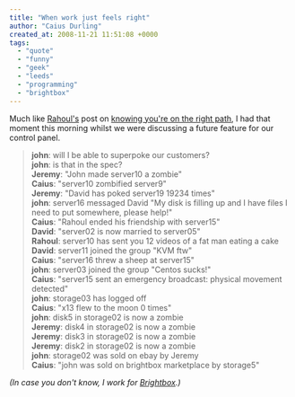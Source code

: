 ```yaml
---
title: "When work just feels right"
author: "Caius Durling"
created_at: 2008-11-21 11:51:08 +0000
tags:
  - "quote"
  - "funny"
  - "geek"
  - "leeds"
  - "programming"
  - "brightbox"
---
```


Much like [Rahoul's][baz] post on [knowing you're on the right path][baz-post], I had that moment this morning whilst we were discussing a future feature for our control panel.

[baz]: http://www.3hv.co.uk/ "3hv"
[baz-post]: http://www.3hv.co.uk/blog/2008/10/16/working-for-brightbox/ "Working for Brightbox"
[bb]: http://www.brightbox.co.uk/

> **john**: will I be able to superpoke our customers?  
> **john**: is that in the spec?  
> **Jeremy**: "John made server10 a zombie"  
> **Caius**: "server10 zombified server9"  
> **Jeremy**: "David has poked server19 19234 times"  
> **john**: server16 messaged David "My disk is filling up and I have files I need to put somewhere, please help!"  
> **Caius**: "Rahoul ended his friendship with server15"  
> **David**: "server02 is now married to server05"  
> **Rahoul**: server10 has sent you 12 videos of a fat man eating a cake  
> **David**: server11 joined the group "KVM ftw"  
> **Caius**: "server16 threw a sheep at server15"  
> **john**: server03 joined the group "Centos sucks!"  
> **Caius**: "server15 sent an emergency broadcast: physical movement detected"  
> **john**: storage03 has logged off  
> **Caius**: "x13 flew to the moon 0 times"  
> **john**: disk5 in storage02 is now a zombie  
> **Jeremy**: disk4 in storage02 is now a zombie  
> **Jeremy**: disk3 in storage02 is now a zombie  
> **Jeremy**: disk2 in storage02 is now a zombie  
> **john**: storage02 was sold on ebay by Jeremy  
> **Caius**: "john was sold on brightbox marketplace by storage5"  

*(In case you don't know, I work for [Brightbox][bb].)*
